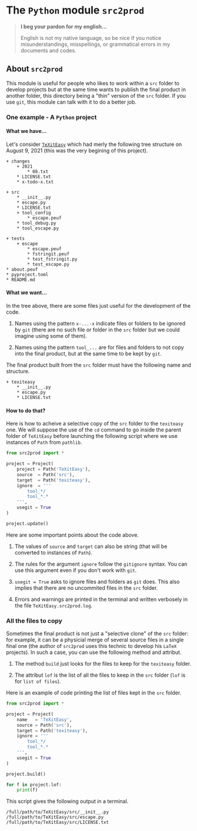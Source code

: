 The `Python` module `src2prod`
==============================


> **I beg your pardon for my english...**
>
> English is not my native language, so be nice if you notice misunderstandings, misspellings, or grammatical errors in my documents and codes.


About `src2prod`
----------------

This module is useful for people who likes to work within a `src` folder to develop projects but at the same time wants to publish the final product in another folder, this directory being a "thin" version of the `src` folder. If you use `git`, this module can talk with it to do a better job. 


### One example - A `Python` project

#### What we have...

Let's consider [`TeXitEasy`](https://github.com/projetmbc/tools-for-latex/tree/master/TeXitEasy)  which had merly the following tree structure on August 9, 2021 (this was the very begining of this project).

~~~
+ changes
    + 2021
        * 08.txt
    * LICENSE.txt
    * x-todo-x.txt

+ src
    * __init__.py
    * escape.py
    * LICENSE.txt
    + tool_config
        * escape.peuf
    * tool_debug.py
    * tool_escape.py

+ tests
    + escape
        * escape.peuf
        * fstringit.peuf
        * test_fstringit.py
        * test_escape.py
* about.peuf
* pyproject.toml
* README.md
~~~


#### What we want...

In the tree above, there are some files just useful for the development of the code.

  1. Names using the pattern `x-...-x` indicate files or folders to be ignored by `git` (there are no such file or folder in the `src` folder but we could imagine using some of them).

  1. Names using the pattern `tool_...` are for files and folders to not copy into the final product, but at the same time to be kept by `git`.


The final product built from the `src` folder must have the following name and structure. 

~~~
+ texiteasy
    * __init__.py
    * escape.py
    * LICENSE.txt
~~~


#### How to do that?

Here is how to acheive a selective copy of the `src` folder to the `texiteasy` one. We will suppose the use of the `cd` command to go inside the parent folder of `TeXitEasy` before launching the following script where we use instances of `Path` from `pathlib`.

~~~python
from src2prod import *

project = Project(
    project = Path('TeXitEasy'),
    source  = Path('src'),
    target  = Path('texiteasy'),
    ignore  = '''
        tool_*/
        tool_*.*
    ''',
    usegit = True
)

project.update()
~~~

Here are some important points about the code above.

  1. The values of `source` and `target` can also be string (that will be converted to instances of `Path`).

  1. The rules for the argument `ignore` follow the `gitignore` syntax. You can use this argument even if you don't work with `git`.

  1. `usegit = True` asks to ignore files and folders as `git` does. This also implies that there are no uncommited files in the `src` folder.

  1. Errors and warnings are printed in the terminal and written verbosely in the file `TeXitEasy.src2prod.log`.


### All the files to copy

Sometimes the final product is not just a "selective clone" of the `src` folder: for example, it can be a physicial merge of several source files in a single final one (the author of `src2prod` uses this technic to develop his `LaTeX` projects). In such a case, you can use the following method and attribut.

  1. The method `build` just looks for the files to keep for the `texiteasy` folder.

  1. The attribut `lof` is the list of all the files to keep in the `src` folder (`lof` is for `list of files`). 

Here is an example of code printing the list of files kept in the `src` folder.

~~~python
from src2prod import *

project = Project(
    name   = 'TeXitEasy',
    source = Path('src'),
    target = Path('texiteasy'),
    ignore = '''
        tool_*/
        tool_*.*
    ''',
    usegit = True
)

project.build()

for f in project.lof:
    print(f)
~~~

This script gives the following output in a terminal.

~~~
/full/path/to/TeXitEasy/src/__init__.py
/full/path/to/TeXitEasy/src/escape.py
/full/path/to/TeXitEasy/src/LICENSE.txt
~~~


<!-- :tutorial-START: -->
<!-- :tutorial-END: -->


<!-- :version-START: -->
<!-- :version-END: -->
